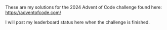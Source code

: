These are my solutions for the 2024 Advent of Code challenge found here: https://adventofcode.com/

I will post my leaderboard status here when the challenge is finished.
